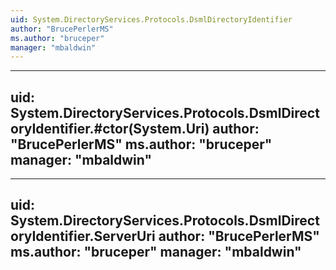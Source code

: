 ```yaml
---
uid: System.DirectoryServices.Protocols.DsmlDirectoryIdentifier
author: "BrucePerlerMS"
ms.author: "bruceper"
manager: "mbaldwin"
---
```


---
uid: System.DirectoryServices.Protocols.DsmlDirectoryIdentifier.#ctor(System.Uri)
author: "BrucePerlerMS"
ms.author: "bruceper"
manager: "mbaldwin"
---

---
uid: System.DirectoryServices.Protocols.DsmlDirectoryIdentifier.ServerUri
author: "BrucePerlerMS"
ms.author: "bruceper"
manager: "mbaldwin"
---
